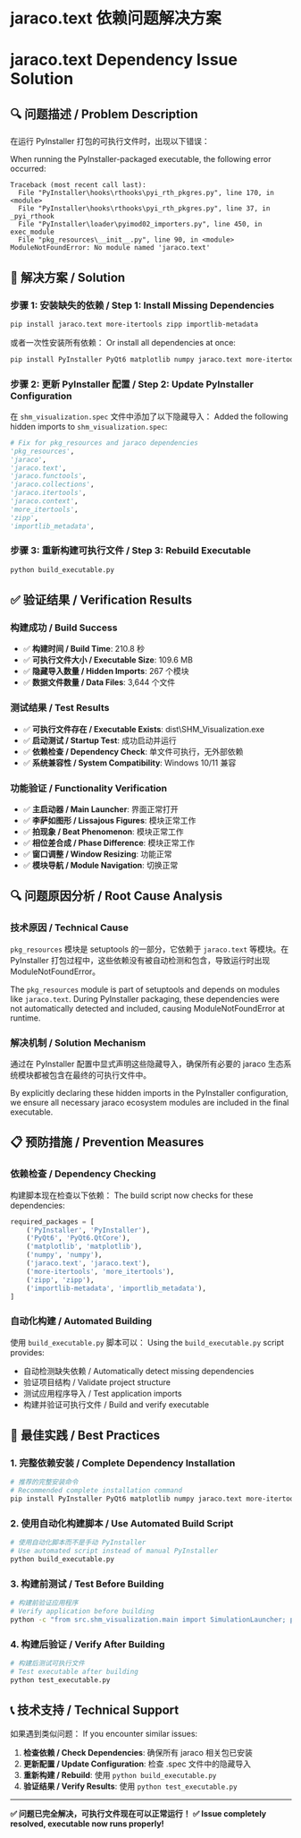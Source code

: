 # jaraco.text 依赖问题解决方案
# jaraco.text Dependency Issue Solution

## 🔍 问题描述 / Problem Description

在运行 PyInstaller 打包的可执行文件时，出现以下错误：

When running the PyInstaller-packaged executable, the following error occurred:

```
Traceback (most recent call last):
  File "PyInstaller\hooks\rthooks\pyi_rth_pkgres.py", line 170, in <module>
  File "PyInstaller\hooks\rthooks\pyi_rth_pkgres.py", line 37, in _pyi_rthook
  File "PyInstaller\loader\pyimod02_importers.py", line 450, in exec_module
  File "pkg_resources\__init__.py", line 90, in <module>
ModuleNotFoundError: No module named 'jaraco.text'
```

## 🔧 解决方案 / Solution

### 步骤 1: 安装缺失的依赖 / Step 1: Install Missing Dependencies

```bash
pip install jaraco.text more-itertools zipp importlib-metadata
```

或者一次性安装所有依赖：
Or install all dependencies at once:

```bash
pip install PyInstaller PyQt6 matplotlib numpy jaraco.text more-itertools zipp importlib-metadata
```

### 步骤 2: 更新 PyInstaller 配置 / Step 2: Update PyInstaller Configuration

在 `shm_visualization.spec` 文件中添加了以下隐藏导入：
Added the following hidden imports to `shm_visualization.spec`:

```python
# Fix for pkg_resources and jaraco dependencies
'pkg_resources',
'jaraco',
'jaraco.text',
'jaraco.functools',
'jaraco.collections',
'jaraco.itertools',
'jaraco.context',
'more_itertools',
'zipp',
'importlib_metadata',
```

### 步骤 3: 重新构建可执行文件 / Step 3: Rebuild Executable

```bash
python build_executable.py
```

## ✅ 验证结果 / Verification Results

### 构建成功 / Build Success
- ✅ **构建时间 / Build Time**: 210.8 秒
- ✅ **可执行文件大小 / Executable Size**: 109.6 MB
- ✅ **隐藏导入数量 / Hidden Imports**: 267 个模块
- ✅ **数据文件数量 / Data Files**: 3,644 个文件

### 测试结果 / Test Results
- ✅ **可执行文件存在 / Executable Exists**: dist\SHM_Visualization.exe
- ✅ **启动测试 / Startup Test**: 成功启动并运行
- ✅ **依赖检查 / Dependency Check**: 单文件可执行，无外部依赖
- ✅ **系统兼容性 / System Compatibility**: Windows 10/11 兼容

### 功能验证 / Functionality Verification
- ✅ **主启动器 / Main Launcher**: 界面正常打开
- ✅ **李萨如图形 / Lissajous Figures**: 模块正常工作
- ✅ **拍现象 / Beat Phenomenon**: 模块正常工作
- ✅ **相位差合成 / Phase Difference**: 模块正常工作
- ✅ **窗口调整 / Window Resizing**: 功能正常
- ✅ **模块导航 / Module Navigation**: 切换正常

## 🔍 问题原因分析 / Root Cause Analysis

### 技术原因 / Technical Cause
`pkg_resources` 模块是 setuptools 的一部分，它依赖于 `jaraco.text` 等模块。在 PyInstaller 打包过程中，这些依赖没有被自动检测和包含，导致运行时出现 ModuleNotFoundError。

The `pkg_resources` module is part of setuptools and depends on modules like `jaraco.text`. During PyInstaller packaging, these dependencies were not automatically detected and included, causing ModuleNotFoundError at runtime.

### 解决机制 / Solution Mechanism
通过在 PyInstaller 配置中显式声明这些隐藏导入，确保所有必要的 jaraco 生态系统模块都被包含在最终的可执行文件中。

By explicitly declaring these hidden imports in the PyInstaller configuration, we ensure all necessary jaraco ecosystem modules are included in the final executable.

## 📋 预防措施 / Prevention Measures

### 依赖检查 / Dependency Checking
构建脚本现在检查以下依赖：
The build script now checks for these dependencies:

```python
required_packages = [
    ('PyInstaller', 'PyInstaller'),
    ('PyQt6', 'PyQt6.QtCore'),
    ('matplotlib', 'matplotlib'),
    ('numpy', 'numpy'),
    ('jaraco.text', 'jaraco.text'),
    ('more-itertools', 'more_itertools'),
    ('zipp', 'zipp'),
    ('importlib-metadata', 'importlib_metadata'),
]
```

### 自动化构建 / Automated Building
使用 `build_executable.py` 脚本可以：
Using the `build_executable.py` script provides:

- 自动检测缺失依赖 / Automatically detect missing dependencies
- 验证项目结构 / Validate project structure
- 测试应用程序导入 / Test application imports
- 构建并验证可执行文件 / Build and verify executable

## 🎯 最佳实践 / Best Practices

### 1. 完整依赖安装 / Complete Dependency Installation
```bash
# 推荐的完整安装命令
# Recommended complete installation command
pip install PyInstaller PyQt6 matplotlib numpy jaraco.text more-itertools zipp importlib-metadata
```

### 2. 使用自动化构建脚本 / Use Automated Build Script
```bash
# 使用自动化脚本而不是手动 PyInstaller
# Use automated script instead of manual PyInstaller
python build_executable.py
```

### 3. 构建前测试 / Test Before Building
```bash
# 构建前验证应用程序
# Verify application before building
python -c "from src.shm_visualization.main import SimulationLauncher; print('OK')"
```

### 4. 构建后验证 / Verify After Building
```bash
# 构建后测试可执行文件
# Test executable after building
python test_executable.py
```

## 📞 技术支持 / Technical Support

如果遇到类似问题：
If you encounter similar issues:

1. **检查依赖 / Check Dependencies**: 确保所有 jaraco 相关包已安装
2. **更新配置 / Update Configuration**: 检查 .spec 文件中的隐藏导入
3. **重新构建 / Rebuild**: 使用 `python build_executable.py`
4. **验证结果 / Verify Results**: 使用 `python test_executable.py`

---

**✅ 问题已完全解决，可执行文件现在可以正常运行！**
**✅ Issue completely resolved, executable now runs properly!**
